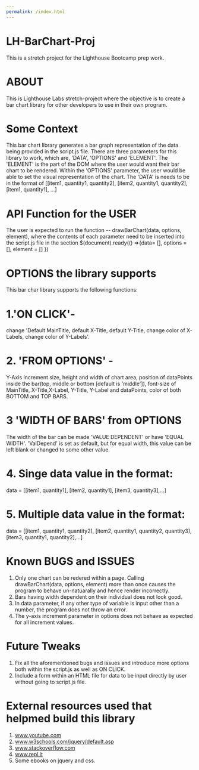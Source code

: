 ```yaml
---
permalink: /index.html
---
```

# LH-BarChart-Proj
This is a stretch project for the Lighthouse Bootcamp prep work.

# ABOUT
This is Lighthouse Labs stretch-project where the objective is to create a bar chart library for other developers to use in their own program.

# Some Context
This bar chart library generates a bar graph representation of the data being provided in the script.js file. There are three parameters for this library to work, which are, 'DATA', 'OPTIONS' and 'ELEMENT'. The 'ELEMENT' is the part of the DOM where the user would want their bar chart to be rendered. Within the 'OPTIONS' parameter, the user would be able to set the visual representation of the chart. The 'DATA' is needs to be in the format of [[item1, quantity1, quantity2], [item2, quantity1, quantity2], [item1, quantity1], ...]

# API Function for the USER
The user is expected to run the function -- drawBarChart(data, options, element), where the contents of each parameter need to be inserted into the script.js file in the section $(document).ready(() =>{data= [], options = [], element = [] })

# OPTIONS the library supports
This bar char library supports the following functions:
# 1.'ON CLICK'- 
change 'Default MainTitle, default X-Title, default Y-Title, change color of X-Labels, change color of Y-Labels'.
# 2. 'FROM OPTIONS' - 
Y-Axis increment size, height and width of chart area, position of dataPoints inside the bar(top, middle or bottom [default is 'middle']), font-size of MainTitle, X-Title,X-Label, Y-Title, Y-Label and dataPoints, color of both BOTTOM and TOP BARS.
# 3 'WIDTH OF BARS' from OPTIONS
The width of the bar can be made 'VALUE DEPENDENT' or have 'EQUAL WIDTH'. 'ValDepend' is set as default, but for equal width, this value can be left blank or changed to some other value.
# 4. Singe data value in the format: 
data = [[item1, quantity1], [item2, quantity1], [item3, quantity3],...]
# 5. Multiple data value in the format: 
data = [[item1, quantity1, quantity2], [item2, quantity1, quantity2, quantity3], [item3, quantity1, quantity2],...]

# Known BUGS and ISSUES
1. Only one chart can be redered within a page. Calling drawBarChart(data, options, element) more than once causes the program to behave un-natuarally and hence render incorrectly.
2. Bars having width dependent on their individual does not look good.
3. In data parameter, if any other type of variable is input other than a number, the program does not throw an error.
4. The y-axis increment parameter in options does not behave as expected for all increment values.

# Future Tweaks
1. Fix all the aforementioned bugs and issues and introduce more options both within the script.js as well as ON CLICK.
2. Include a form within an HTML file for data to be input directly by user without going to script.js file.

# External resources used that helpmed build this library
1. www.youtube.com
2. www.w3schools.com/jquery/default.asp
3. www.stackoverflow.com
4. www.repl.it
5. Some ebooks on jquery and css.
